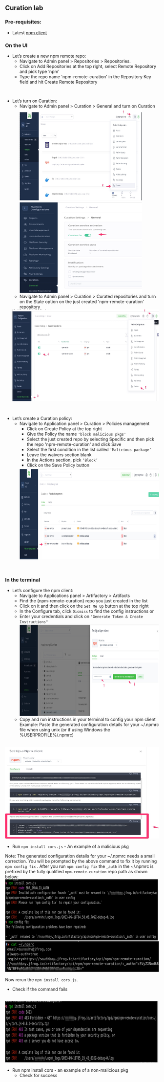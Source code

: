 ## Curation lab
### Pre-requisites:
  * Latest [npm client](https://docs.npmjs.com/downloading-and-installing-node-js-and-npm)

### On the UI
  * Let’s create a new npm remote repo:
    * Navigate to Admin panel > Repositories > Repositories.
    * Click on Add Repositories at the top right, select Remote Repository and  pick type ‘npm’
    * Type the repo name 'npm-remote-curation' in the Repository Key field and hit Create Remote Repository 

<br/>

  * Let’s turn on Curation:
    * Navigate to Admin panel > Curation > General and turn on Curation
    <br/><img src="admin_curation.jpg" alt="admin->curation" width="400" height="300">
    <br/><img src="curation_on.jpg" alt="turn on Curation" width="400" height="300">
      <br/>
    * Navigate to Admin panel > Curation > Curated repositories and turn on the State option on the just created 
      'npm-remote-curation' repository
    <img src="curated_repos.jpg" alt="curated repos" width="600" height="300">
    

<br/>

  * Let’s create a Curation policy:
    * Navigate to Application panel > Curation > Policies management
      * Click on Create Policy at the top right
      * Give the Policy the name `'block malicious pkgs'`
      * Select the just created repo by selecting Specific and then pick the repo 'npm-remote-curation' and click Save
      * Select the first condition in the list called `‘Malicious package’`
      * Leave the waivers section blank
      * In the Actions section, pick `‘Block’`
      * Click on the Save Policy button
      <img src="block_malicious_pkgs.jpg" alt="block malicious pkgs" width="600" height="300">
<br/>

### In the terminal
  * Let’s configure the npm client:
      * Navigate to Applications panel > Artifactory > Artifacts
      * Find the {npm-remote-curation} repo you just created in the list
      * Click on it and then click on the `Set Me Up` button at the top right
      * In the Configure tab, click `Dismiss` to find the config instructions
    or
      * Enter your credentials and click on `"Generate Token & Create Instructions"`
        <img src="npm_setMeUp_with_token.jpg" alt="npm Set Me Up with token" width="600" height="300">
      * Copy and run instructions in your terminal to config your npm client  
   Example:  Paste the generated configuration details for your  ~/.npmrc file when using unix (or if using 
        Windows the %USERPROFILE%/.npmrc)
<br/>
        <img src="npmrc_contents.jpg" alt=".npmrc contents" width="600" height="300">
<br/>

* Run `npm install cors.js` - An example of a malicious pkg
  
Note: The generated configuration details for your  ~/.npmrc needs a small correction. You  will be prompted by 
    the above command to fix it by running `npm config fix` . After you run `npm config fix`  the `_auth` in the ~/.npmrc is 
    prefixed by the fully qualified `npm-remote-curation` repo path as shown below:
    <img src="npm_config_fix.jpg" alt="npm config fix" width="600" height="200">
    <img src="npmrc_auth_prefix_fixed.jpg" alt=".npmrc _auth prefix fixed" width="600" height="100">
  
Now rerun the `npm install cors.js`.
* Check if the command fails
<br/>
<img src="curation_403_response.jpg" alt="curation 403 repsonse" width="600" height="200">
<br/>

* Run npm install cors - an example of a non-malicious pkg
  * Check for success





